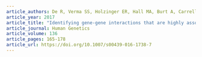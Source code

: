 ```yaml
---
article_authors: De R, Verma SS, Holzinger ER, Hall MA, Burt A, Carrell DS, Crosslin DR, Jarvik GP, Kuivaniemi H, Kullo IJ, Lange LA, Lanktree MB, Larson EB, North KE, Reiner AP, Tragante V, Tromp G, Wilson JG, Asselbergs FW, Drenos F, Moore JH, Ritchie MD, Keating B, Gilbert-Diamond D
article_year: 2017
article_title: "Identifying gene-gene interactions that are highly associated with four quantitative lipid traits across multiple cohorts"
article_journal: Human Genetics
article_volume: 136
article_pages: 165-178
article_url: https://doi.org/10.1007/s00439-016-1738-7
---
```

